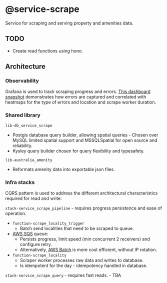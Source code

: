 # @service-scrape
Service for scraping and serving property and amenities data.

## TODO
- Create read functions using hono.

## Architecture
### Observability
Grafana is used to track scraping progress and errors. [This dashboard snapshot](https://menglinmaker.grafana.net/dashboard/snapshot/uv0PPk6nqGgpVHV4a1vNIIO89EfstMI2) demonstrates how errors are captured and correlated with heatmaps for the type of errors and location and scrape worker duration.

### Shared library
`lib-db_service_scrape`
- Postgis database query builder, allowing spatial queries - Chosen over MySQL limited spatial support and MSSQLSpatial for open source and reliability.
- Kysley query builder chosen for query flexibility and typesafety.

`lib-australia_amenity`
- Reformats amenity data into exportable json files.

### Infra stacks
CQRS pattern is used to address the different architectural characteristics required for read and write:

`stack-service_scrape_pipeline` - requires progress persistence and ease of operation.
- `function-scrape_locality_trigger`
    - Batch send localities that need to be scraped to queue.
- [AWS SQS](https://aws.amazon.com/sqs/) queue:
    - Persists progress, limit speed (min concurrent 2 receivers) and configure retry.
    - Alternatively, [AWS Batch](https://aws.amazon.com/batch/) is more cost efficient, without IP rotation.
- `function-scrape_locality`
    - Scraper worker processes raw data and writes to database.
    - Is idempotent for the day - idempotency handled in database.

`stack-service_scrape_query` - requires fast reads.
    - TBA
